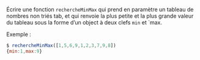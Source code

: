 Écrire une fonction `rechercheMinMax` qui prend en paramètre un tableau de nombres non triés tab, et qui renvoie la plus petite et la plus grande valeur du tableau sous la forme d’un object à deux clefs `min` et `max.

Exemple :
```js
$ rechercheMinMax([1,5,6,9,1,2,3,7,9,8])
{min:1,max:9}
```
